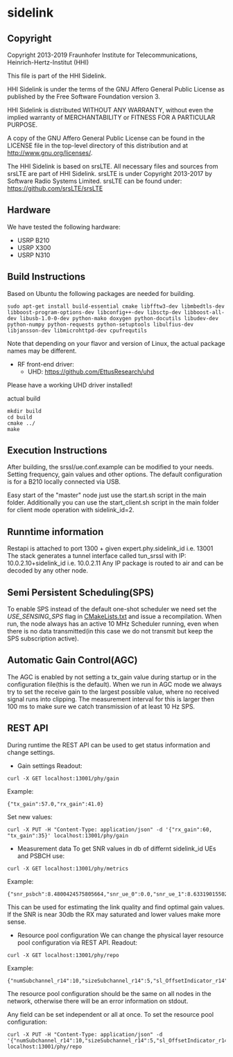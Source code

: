 sidelink
========

Copyright
--------

 Copyright 2013-2019
 Fraunhofer Institute for Telecommunications, Heinrich-Hertz-Institut (HHI)

 This file is part of the HHI Sidelink.
 
 HHI Sidelink is under the terms of the GNU Affero General Public License
 as published by the Free Software Foundation version 3.

 HHI Sidelink is distributed WITHOUT ANY WARRANTY, 
 without even the implied warranty of
 MERCHANTABILITY or FITNESS FOR A PARTICULAR PURPOSE.
 
 A copy of the GNU Affero General Public License can be found in
 the LICENSE file in the top-level directory of this distribution
 and at http://www.gnu.org/licenses/.

 The HHI Sidelink is based on srsLTE. 
 All necessary files and sources from srsLTE are part of HHI Sidelink.
 srsLTE is under Copyright 2013-2017 by Software Radio Systems Limited.
 srsLTE can be found under: 
 https://github.com/srsLTE/srsLTE

Hardware
--------

We have tested the following hardware: 
 * USRP B210
 * USRP X300
 * USRP N310

Build Instructions
------------------
Based on Ubuntu the following packages are needed for building.

```
sudo apt-get install build-essential cmake libfftw3-dev libmbedtls-dev libboost-program-options-dev libconfig++-dev libsctp-dev libboost-all-dev libusb-1.0-0-dev python-mako doxygen python-docutils libudev-dev python-numpy python-requests python-setuptools libulfius-dev libjansson-dev libmicrohttpd-dev cpufrequtils

```

Note that depending on your flavor and version of Linux, the actual package names may be different.

* RF front-end driver:
  * UHD:                 https://github.com/EttusResearch/uhd

Please have a working UHD driver installed!


actual build

```
mkdir build
cd build
cmake ../
make
```

Execution Instructions
----------------------

After building, the srssl/ue.conf.example can be modified to your needs.
Setting frequency, gain values and other options. The default configuration is for a B210 locally connected via USB.

Easy start of the "master" node just use the start.sh script in the main folder.
Additionally you can use the start_client.sh script in the main folder for client mode operation with sidelink_id=2.

Runntime information
--------------------

Restapi is attached to port 1300 + given expert.phy.sidelink_id i.e. 13001
The stack generates a tunnel interface called tun_srssl with IP: 10.0.2.10+sidelink_id i.e. 10.0.2.11
Any IP package is routed to air and can be decoded by any other node.


Semi Persistent Scheduling(SPS)
-------------------------------

To enable SPS instead of the default one-shot scheduler we need set the _USE_SENSING_SPS_ flag in [CMakeLists.txt](CMakeLists.txt) and issue a recompilation. When run, the node always has an active 10 MHz Scheduler running, even when there is no data transmitted(in this case we do not transmit but keep the SPS subscription active).


Automatic Gain Control(AGC)
---------------------------

The AGC is enabled by not setting a tx_gain value during startup or in the configuration file(this is the default). When we run in AGC mode we always try to set the receive gain to the largest possible value, where no received signal runs into clipping. The measurement interval for this is larger then 100 ms to make sure we catch transmission of at least 10 Hz SPS.


REST API
--------------------------
During runtime the REST API can be used to get status information and change settings.

* Gain settings
Readout:
```
curl -X GET localhost:13001/phy/gain
```
Example:
```
{"tx_gain":57.0,"rx_gain":41.0}
```

Set new values:
```
curl -X PUT -H "Content-Type: application/json" -d '{"rx_gain":60, "tx_gain":35}' localhost:13001/phy/gain
```

* Measurement data
To get SNR values in db of differnt sidelink_id UEs and PSBCH use:
```
curl -X GET localhost:13001/phy/metrics
```
Example:
```
{"snr_psbch":8.4800424575805664,"snr_ue_0":0.0,"snr_ue_1":8.6331901550292969,"snr_ue_2":21.439271926879883,"snr_ue_3":0.0,"snr_ue_4":0.0}
```
This can be used for estimating the link quality and find optimal gain values. If the SNR is near 30db the RX may saturated and lower values make more sense.

* Resource pool configuration
We can change the physical layer resource pool configuration via REST API.
Readout:
```
curl -X GET localhost:13001/phy/repo
```

Example:
```
{"numSubchannel_r14":10,"sizeSubchannel_r14":5,"sl_OffsetIndicator_r14":0,"sl_Subframe_r14_len":20,"startRB_PSCCH_Pool_r14":0,"startRB_Subchannel_r14":0}
```

The resource pool configuration should be the same on all nodes in the network, otherwise there will be an error information on stdout.

Any field can be set independent or all at once. To set the resource pool configuration:
```
curl -X PUT -H "Content-Type: application/json" -d '{"numSubchannel_r14":10,"sizeSubchannel_r14":5,"sl_OffsetIndicator_r14":0,"sl_Subframe_r14_len":20,"startRB_PSCCH_Pool_r14":0,"startRB_Subchannel_r14":0}' localhost:13001/phy/repo
```
